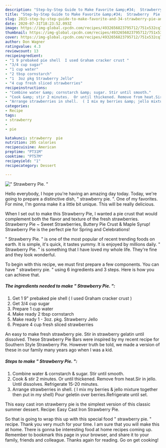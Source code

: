 ```yaml
---
description: "Step-by-Step Guide to Make Favorite &amp;#34;  Strawberry  Pie. &amp;#34;"
title: "Step-by-Step Guide to Make Favorite &amp;#34;  Strawberry  Pie. &amp;#34;"
slug: 2815-step-by-step-guide-to-make-favorite-and-34-strawberry-pie-and-34
date: 2020-07-31T18:23:52.093Z
image: https://img-global.cpcdn.com/recipes/4932656823795712/751x532cq70/strawberry-pie-recipe-main-photo.jpg
thumbnail: https://img-global.cpcdn.com/recipes/4932656823795712/751x532cq70/strawberry-pie-recipe-main-photo.jpg
cover: https://img-global.cpcdn.com/recipes/4932656823795712/751x532cq70/strawberry-pie-recipe-main-photo.jpg
author: Don Wagner
ratingvalue: 4.3
reviewcount: 13
recipeingredient:
- "1 9 prebaked pie shell  I used Graham cracker crust "
- "3/4 cup sugar"
- "1 cup water"
- "2 tbsp cornstarch"
- "1  3oz pkg Strawberry Jello"
- "4 cup fresh sliced strawberries"
recipeinstructions:
- "Combine water &amp; cornstarch &amp; sugar. Stir until smooth."
- "Cook &amp; stir 2 minutes.  Or until thickened. Remove from heat.Sir in jello. Until dissolves. Refrigerate 15-20 minutes."
- "Arrange strawberries in shell.  ( I mix my berries &amp; jello mixture together then put in my shell) Pour geletin over berries.Refrigerate until set."
categories:
- Recipe
tags:
- strawberry
- 
- pie

katakunci: strawberry  pie 
nutrition: 205 calories
recipecuisine: American
preptime: "PT31M"
cooktime: "PT57M"
recipeyield: "1"
recipecategory: Dessert

---
```



![&#34;  Strawberry  Pie. &#34;](https://img-global.cpcdn.com/recipes/4932656823795712/751x532cq70/strawberry-pie-recipe-main-photo.jpg)

Hello everybody, I hope you're having an amazing day today. Today, we're going to prepare a distinctive dish, &#34;  strawberry  pie. &#34;. One of my favorites. For mine, I'm gonna make it a little bit unique. This will be really delicious.

When I set out to make this Strawberry Pie, I wanted a pie crust that would complement both the flavor and texture of the fresh strawberries. Strawberry Pie ~ Sweet Strawberries, Buttery Pie Crust &amp; Maple Syrup! Strawberry Pie is the perfect pie for Spring and Celebrations!

&#34;  Strawberry  Pie. &#34; is one of the most popular of recent trending foods on earth. It is simple, it's quick, it tastes yummy. It is enjoyed by millions daily. &#34;  Strawberry  Pie. &#34; is something that I have loved my whole life. They're fine and they look wonderful.


To begin with this recipe, we must first prepare a few components. You can have &#34;  strawberry  pie. &#34; using 6 ingredients and 3 steps. Here is how you can achieve that.

<!--inarticleads1-->

##### The ingredients needed to make &#34;  Strawberry  Pie. &#34;:

1. Get 1 9&#34; prebaked pie shell ( I used Graham cracker crust )
1. Get 3/4 cup sugar
1. Prepare 1 cup water
1. Make ready 2 tbsp cornstarch
1. Make ready 1 - 3oz. pkg. Strawberry Jello
1. Prepare 4 cup fresh sliced strawberries


An easy to make fresh strawberry pie. Stir in strawberry gelatin until dissolved. These Strawberry Pie Bars were inspired by my recent recipe for Southern Style Strawberry Pie. However truth be told, we made a version of these in our family many years ago when I was a kid. 

<!--inarticleads2-->

##### Steps to make &#34;  Strawberry  Pie. &#34;:

1. Combine water &amp; cornstarch &amp; sugar. Stir until smooth.
1. Cook &amp; stir 2 minutes.  Or until thickened. Remove from heat.Sir in jello. Until dissolves. Refrigerate 15-20 minutes.
1. Arrange strawberries in shell.  ( I mix my berries &amp; jello mixture together then put in my shell) Pour geletin over berries.Refrigerate until set.


This easy cast iron strawberry pie is the simplest version of this classic summer dessert. Recipe: Easy Cast Iron Strawberry Pie. 

So that is going to wrap this up with this special food &#34;  strawberry  pie. &#34; recipe. Thank you very much for your time. I am sure that you will make this at home. There is gonna be interesting food at home recipes coming up. Remember to bookmark this page in your browser, and share it to your family, friends and colleague. Thanks again for reading. Go on get cooking!
